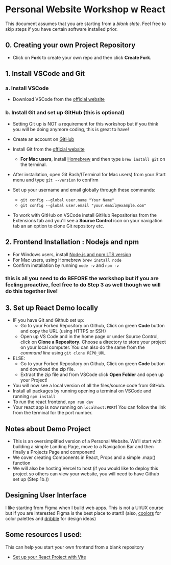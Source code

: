 # Personal Website Workshop w React

This document assumes that you are starting from a *blank slate*. Feel free to skip steps if you have certain software installed prior. 

## 0. Creating your own Project Repository
- Click on **Fork** to create your own repo and then click **Create Fork**.

## 1. Install VSCode and Git

### a. Install VSCode
- Download VSCode from the [official website](https://code.visualstudio.com/download)

### b. Install Git and set up GitHub (this is optional)
- Setting Git up is NOT a requirement for this workshop but if you think you will be doing anymore coding, this is great to have!
- Create an account on [GitHub](https://github.com/)
- Install Git from the [official website](https://git-scm.com/book/en/v2/Getting-Started-Installing-Git) 
  - **For Mac users**, install [Homebrew](https://brew.sh/) and then type `brew install git` on the terminal. 
- After installation, open Git Bash/(Terminal for Mac users) from your Start menu and type `git --version` to confirm
- Set up your username and email globally through these commands:
  - `git config --global user.name "Your Name"`
  - `git config --global user.email "your.email@example.com"`

- To work with GitHub on VSCode install GitHub Repositories from the Extensions tab and you'll see a **Source Control** icon on your navigation tab an an option to clone Git repository etc.

## 2. Frontend Installation : Nodejs and npm
- For Windows users, install [Node.js and npm LTS version](https://nodejs.org/en/download)
- For Mac users, using Homebrew `brew install node`
- Confirm installation by running `node -v` and `npm -v`

### this is all you need to do BEFORE the workshop but if you are feeling proactive, feel free to do Step 3 as well though we will do this together live!

## 3. Set up React Demo locally
- IF you have Git and Github set up:
    - Go to your Forked Repository on Github, Click on green **Code** button and copy the URL (using HTTPS or SSH)
    - Open up VS Code and in the home page or under Source Control, click on **Clone a Repository**. Choose a directory to store your project on your local computer. You can also do the same from the *command line* using `git clone REPO_URL`
- ELSE:
    - Go to your Forked Repository on Github, Click on green **Code** button and download the zip file.
    - Extract the zip file and from VSCode click **Open Folder** and open up your Project! 
- You will now see a local version of all the files/source code from GitHub. 
- Install all packages by running opening a terminal on VSCode and running `npm install`
- To run the react frontend, `npm run dev`
- Your react app is now running on `localhost:PORT`! You can follow the link from the terminal for the port number.

## Notes about Demo Project
- This is an oversimplified version of a Personal Website. We'll start with building a simple Landing Page, move to a Navigation Bar and then finally a Projects Page and component!
- We cover creating Components in React, Props and a simple .map() function
- We will also be hosting Vercel to host (if you would like to deploy this project so others can view your website, you will need to have Github set up (Step 1b.))

## Designing User Interface
I like starting from Figma when I build web apps. This is not a UI/UX course but if you are interested Figma is the best place to start!! (also, [coolors](https://coolors.co/) for color palettes and [dribble](https://dribbble.com/) for design ideas)

## Some resources I used:
This can help you start your own frontend from a blank repository
- [Set up your React Project with Vite](https://vite.dev/guide/)





